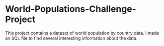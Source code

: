 # World-Populations-Challenge-Project
This project contains a dataset of world population by country data. I made an SQL file to find several interesting information about the data.
